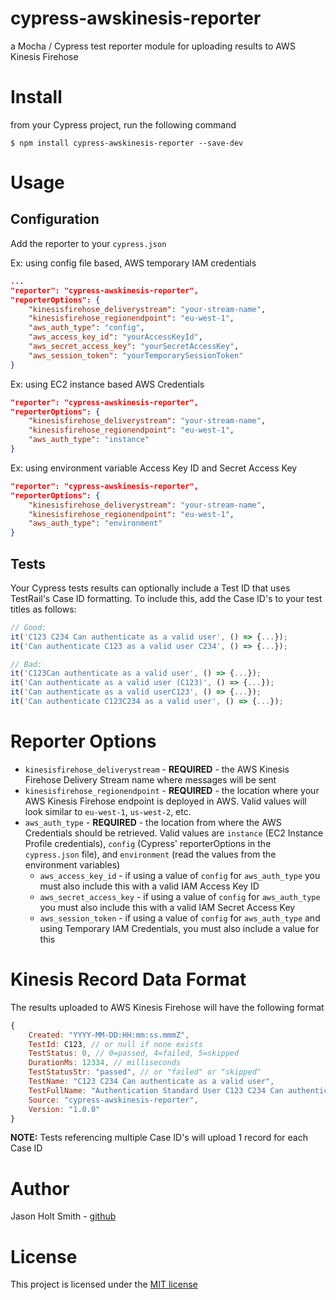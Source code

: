 # cypress-awskinesis-reporter
a Mocha / Cypress test reporter module for uploading results to AWS Kinesis Firehose

# Install
from your Cypress project, run the following command
```
$ npm install cypress-awskinesis-reporter --save-dev
```

# Usage

## Configuration
Add the reporter to your `cypress.json`

Ex: using config file based, AWS temporary IAM credentials
```json
...
"reporter": "cypress-awskinesis-reporter",
"reporterOptions": {
    "kinesisfirehose_deliverystream": "your-stream-name",
    "kinesisfirehose_regionendpoint": "eu-west-1",
    "aws_auth_type": "config",
    "aws_access_key_id": "yourAccessKeyId",
    "aws_secret_access_key": "yourSecretAccessKey",
    "aws_session_token": "yourTemporarySessionToken"
}
```

Ex: using EC2 instance based AWS Credentials
```json
"reporter": "cypress-awskinesis-reporter",
"reporterOptions": {
    "kinesisfirehose_deliverystream": "your-stream-name",
    "kinesisfirehose_regionendpoint": "eu-west-1",
    "aws_auth_type": "instance"
}
```

Ex: using environment variable Access Key ID and Secret Access Key
```json
"reporter": "cypress-awskinesis-reporter",
"reporterOptions": {
    "kinesisfirehose_deliverystream": "your-stream-name",
    "kinesisfirehose_regionendpoint": "eu-west-1",
    "aws_auth_type": "environment"
}
```

## Tests
Your Cypress tests results can optionally include a Test ID that uses TestRail's Case ID formatting. To include this, add the Case ID's to your test titles as follows:
```javascript
// Good:
it('C123 C234 Can authenticate as a valid user', () => {...});
it('Can authenticate C123 as a valid user C234', () => {...});

// Bad:
it('C123Can authenticate as a valid user', () => {...});
it('Can authenticate as a valid user (C123)', () => {...});
it('Can authenticate as a valid userC123', () => {...});
it('Can authenticate C123C234 as a valid user', () => {...});
```

# Reporter Options
* `kinesisfirehose_deliverystream` - **REQUIRED** - the AWS Kinesis Firehose Delivery Stream name where messages will be sent
* `kinesisfirehose_regionendpoint` - **REQUIRED** - the location where your AWS Kinesis Firehose endpoint is deployed in AWS. Valid values will look similar to `eu-west-1`, `us-west-2`, etc.
* `aws_auth_type` - **REQUIRED** - the location from where the AWS Credentials should be retrieved. Valid values are `instance` (EC2 Instance Profile credentials), `config` (Cypress' reporterOptions in the `cypress.json` file), and `environment` (read the values from the environment variables)
  * `aws_access_key_id` - if using a value of `config` for `aws_auth_type` you must also include this with a valid IAM Access Key ID
  * `aws_secret_access_key` - if using a value of `config` for `aws_auth_type` you must also include this with a valid IAM Secret Access Key
  * `aws_session_token` - if using a value of `config` for `aws_auth_type` and using Temporary IAM Credentials, you must also include a value for this

# Kinesis Record Data Format
The results uploaded to AWS Kinesis Firehose will have the following format
```javascript
{
    Created: "YYYY-MM-DD:HH:mm:ss.mmmZ",
    TestId: C123, // or null if none exists
    TestStatus: 0, // 0=passed, 4=failed, 5=skipped
    DurationMs: 12334, // milliseconds
    TestStatusStr: "passed", // or "failed" or "skipped"
    TestName: "C123 C234 Can authenticate as a valid user",
    TestFullName: "Authentication Standard User C123 C234 Can authenticate as a valid user",
    Source: "cypress-awskinesis-reporter",
    Version: "1.0.0"
}
```
**NOTE:** Tests referencing multiple Case ID's will upload 1 record for each Case ID

# Author
Jason Holt Smith - [github](https://github.com/bicarbon8)

# License
This project is licensed under the [MIT license](/LICENSE)
